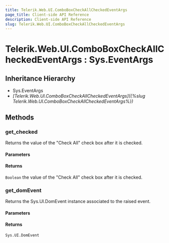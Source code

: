 ```yaml
---
title: Telerik.Web.UI.ComboBoxCheckAllCheckedEventArgs
page_title: Client-side API Reference
description: Client-side API Reference
slug: Telerik.Web.UI.ComboBoxCheckAllCheckedEventArgs
---
```


# Telerik.Web.UI.ComboBoxCheckAllCheckedEventArgs : Sys.EventArgs

## Inheritance Hierarchy

* Sys.EventArgs
* *[Telerik.Web.UI.ComboBoxCheckAllCheckedEventArgs]({%slug Telerik.Web.UI.ComboBoxCheckAllCheckedEventArgs%})*

## Methods

###  get_checked

Returns the value of the "Check All" check box after it is checked. 

#### Parameters

#### Returns

`Boolean` the value of the "Check All" check box after it is checked. 


###  get_domEvent

Returns the Sys.UI.DomEvent instance associated to the raised event.

#### Parameters

#### Returns

`Sys.UI.DomEvent` 

